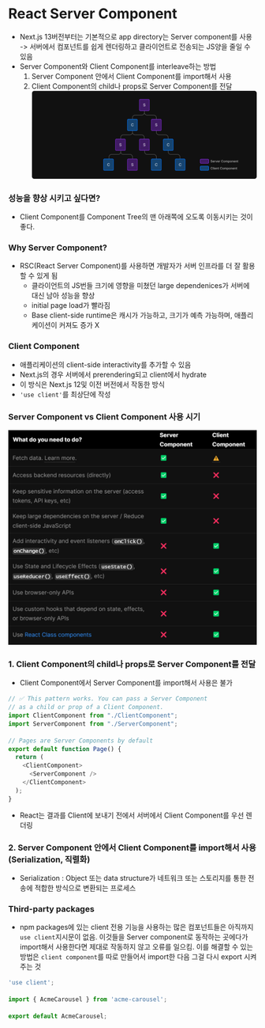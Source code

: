 # React Server Component

- Next.js 13버전부터는 기본적으로 app directory는 Server component를 사용 -> 서버에서 컴포넌트를 쉽게 렌더링하고 클라이언트로 전송되는 JS양을 줄일 수 있음
- Server Component와 Client Component를 interleave하는 방법
  1. Server Component 안에서 Client Component를 import해서 사용
  2. Client Component의 child나 props로 Server Component를 전달
![Alt text](image-1.png)

### 성능을 향상 시키고 싶다면?
- Client Component를 Component Tree의 맨 아래쪽에 오도록 이동시키는 것이 좋다.

### Why Server Component?
- RSC(React Server Component)를 사용하면 개발자가 서버 인프라를 더 잘 활용할 수 있게 됨
  - 클라이언트의 JS번들 크기에 영향을 미쳤던 large dependenices가 서버에 대신 남아 성능을 향상
  - initial page load가 빨라짐
  - Base client-side runtime은 캐시가 가능하고, 크기가 예측 가능하며, 애플리케이션이 커져도 증가 X

### Client Component
- 애플리케이션의 client-side interactivity를 추가할 수 있음
- Next.js의 경우 서버에서 prerendering되고 client에서 hydrate
- 이 방식은 Next.js 12및 이전 버전에서 작동한 방식
- `'use client'`를 최상단에 작성

### Server Component vs Client Component 사용 시기
![Alt text](image-2.png)


### 1. Client Component의 child나 props로 Server Component를 전달

- Client Component에서 Server Component를 import해서 사용은 불가
```js
// ✅ This pattern works. You can pass a Server Component
// as a child or prop of a Client Component.
import ClientComponent from "./ClientComponent";
import ServerComponent from "./ServerComponent";

// Pages are Server Components by default
export default function Page() {
  return (
    <ClientComponent>
      <ServerComponent />
    </ClientComponent>
  );
}
```
- React는 결과를 Client에 보내기 전에서 서버에서 Client Component를 우선 렌더링


### 2. Server Component 안에서 Client Component를 import해서 사용(Serialization, 직렬화)
- Serialization : Object 또는 data structure가 네트워크 또는 스토리지를 통한 전송에 적합한 방식으로 변환되는 프로세스


### Third-party packages
- npm packages에 있는 client 전용 기능을 사용하는 많은 컴포넌트들은 아직까지 `use client`지시문이 없음. 이것들을 Server component로 동작하는 곳에다가 import해서 사용한다면 제대로 작동하지 않고 오류를 일으킴. 이를 해결할 수 있는 방법은 `client component`를 따로 만들어서 import한 다음 그걸 다시 export 시켜주는 것

```js
'use client';

import { AcmeCarousel } from 'acme-carousel';

export default AcmeCarousel;
```